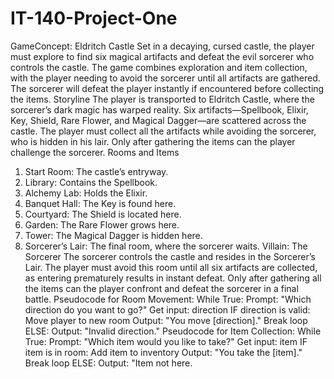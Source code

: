 # IT-140-Project-One

GameConcept: Eldritch Castle
 Set in a decaying, cursed castle, the player must explore to find six magical artifacts and defeat
 the evil sorcerer who controls the castle. The game combines exploration and item collection,
 with the player needing to avoid the sorcerer until all artifacts are gathered. The sorcerer will
 defeat the player instantly if encountered before collecting the items.
 Storyline
 The player is transported to Eldritch Castle, where the sorcerer’s dark magic has warped reality.
 Six artifacts—Spellbook, Elixir, Key, Shield, Rare Flower, and Magical Dagger—are scattered
 across the castle. The player must collect all the artifacts while avoiding the sorcerer, who is
 hidden in his lair. Only after gathering the items can the player challenge the sorcerer.
 Rooms and Items
 1. Start Room: The castle’s entryway.
 2. Library: Contains the Spellbook.
 3. Alchemy Lab: Holds the Elixir.
 4. Banquet Hall: The Key is found here.
 5. Courtyard: The Shield is located here.
 6. Garden: The Rare Flower grows here.
 7. Tower: The Magical Dagger is hidden here.
 8. Sorcerer’s Lair: The final room, where the sorcerer waits.
 Villain: The Sorcerer
 The sorcerer controls the castle and resides in the Sorcerer’s Lair. The player must avoid this
 room until all six artifacts are collected, as entering prematurely results in instant defeat. Only
 after gathering all the items can the player confront and defeat the sorcerer in a final battle.
 Pseudocode for Room Movement:
 While True:
 Prompt: "Which direction do you want to go?"
 Get input: direction
 IF direction is valid:
 Move player to new room
Output: "You move [direction]."
 Break loop
 ELSE:
 Output: "Invalid direction."
 Pseudocode for Item Collection:
 While True:
 Prompt: "Which item would you like to take?"
 Get input: item
 IF item is in room:
 Add item to inventory
 Output: "You take the [item]."
 Break loop
 ELSE:
 Output: "Item not here.

